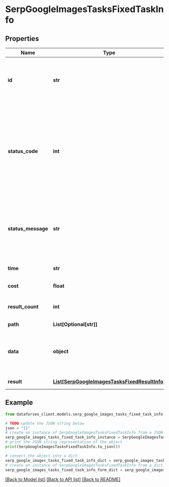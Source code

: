 # SerpGoogleImagesTasksFixedTaskInfo


## Properties

Name | Type | Description | Notes
------------ | ------------- | ------------- | -------------
**id** | **str** | task identifier unique task identifier in our system in the UUID format | [optional] 
**status_code** | **int** | status code of the task generated by DataForSEO, can be within the following range: 10000-60000 you can find the full list of the response codes here | [optional] 
**status_message** | **str** | informational message of the task you can find the full list of general informational messages here | [optional] 
**time** | **str** | execution time, seconds | [optional] 
**cost** | **float** | total tasks cost, USD | [optional] 
**result_count** | **int** | number of elements in the result array | [optional] 
**path** | **List[Optional[str]]** | URL path | [optional] 
**data** | **object** | contains the same parameters that you specified in the POST request | [optional] 
**result** | [**List[SerpGoogleImagesTasksFixedResultInfo]**](SerpGoogleImagesTasksFixedResultInfo.md) | array of results | [optional] 

## Example

```python
from dataforseo_client.models.serp_google_images_tasks_fixed_task_info import SerpGoogleImagesTasksFixedTaskInfo

# TODO update the JSON string below
json = "{}"
# create an instance of SerpGoogleImagesTasksFixedTaskInfo from a JSON string
serp_google_images_tasks_fixed_task_info_instance = SerpGoogleImagesTasksFixedTaskInfo.from_json(json)
# print the JSON string representation of the object
print(SerpGoogleImagesTasksFixedTaskInfo.to_json())

# convert the object into a dict
serp_google_images_tasks_fixed_task_info_dict = serp_google_images_tasks_fixed_task_info_instance.to_dict()
# create an instance of SerpGoogleImagesTasksFixedTaskInfo from a dict
serp_google_images_tasks_fixed_task_info_form_dict = serp_google_images_tasks_fixed_task_info.from_dict(serp_google_images_tasks_fixed_task_info_dict)
```
[[Back to Model list]](../README.md#documentation-for-models) [[Back to API list]](../README.md#documentation-for-api-endpoints) [[Back to README]](../README.md)


